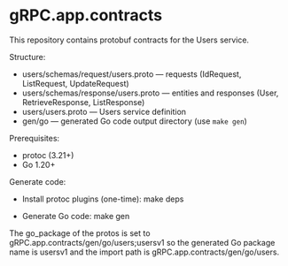 # gRPC.app.contracts

This repository contains protobuf contracts for the Users service.

Structure:
- users/schemas/request/users.proto — requests (IdRequest, ListRequest, UpdateRequest)
- users/schemas/response/users.proto — entities and responses (User, RetrieveResponse, ListResponse)
- users/users.proto — Users service definition
- gen/go — generated Go code output directory (use `make gen`)

Prerequisites:
- protoc (3.21+)
- Go 1.20+

Generate code:

- Install protoc plugins (one-time):
  make deps

- Generate Go code:
  make gen

The go_package of the protos is set to gRPC.app.contracts/gen/go/users;usersv1 so the generated Go package name is usersv1 and the import path is gRPC.app.contracts/gen/go/users.
